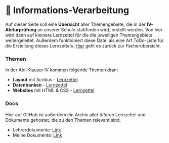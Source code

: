 # 💾 Informations-Verarbeitung

Auf dieser Seite soll eine **Übersicht** aller Themengebiete, die in der **IV-Abiturprüfung** an unserer Schule stattfinden wird, erstellt werden. Von hier wird dann auf kleinere Lernzettel für die die jeweiligen Themengebiete weitergeleitet. Außerdem funktioniert diese Datei als eine Art ToDo-Liste für die Erstellung dieses Lernzettels. [Hier](../README.md) geht es zurück zur Fächerübersicht.

### Themen

In der Abi-Klausur IV kommen folgende Themen dran:

- **Layout** mit Scribus - [Lernzettel](LAYOUT.md)
- **Datenbanken** - [Lernzettel](MYSQL.md)
- **Websites** mit HTML & CSS - [Lernzettel](HTML.md)

### Docs

Hier auf GitHub ist außerdem ein Archiv aller _älteren_ Lernzettel und Dokumente gehostet, die zu den Themen relevant sind.

- Lehrerdokumente: [Link](lehrerdocs)
- Meine Dokumente: [Link](mydocs) 

